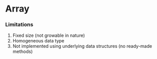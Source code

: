 # Array

### Limitations
1) Fixed size (not growable in nature)
2) Homogeneous data type
3) Not implemented using underlying data structures (no ready-made methods)

